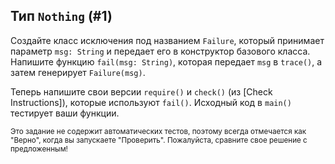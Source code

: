 ## Тип `Nothing` (#1)

Создайте класс исключения под названием `Failure`, который принимает параметр `msg: String` и передает его в конструктор базового класса. Напишите функцию `fail(msg: String)`, которая передает `msg` в `trace()`, а затем генерирует `Failure(msg)`.

Теперь напишите свои версии `require()` и `check()` (из [Check Instructions]), которые используют `fail()`. Исходный код в `main()` тестирует ваши функции.

<sub> Это задание не содержит автоматических тестов, поэтому всегда отмечается как "Верно", когда вы запускаете "Проверить". Пожалуйста, сравните свое решение с предложенным! </sub>